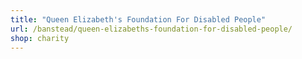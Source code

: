 ```yaml
---
title: "Queen Elizabeth's Foundation For Disabled People"
url: /banstead/queen-elizabeths-foundation-for-disabled-people/
shop: charity
---
```

